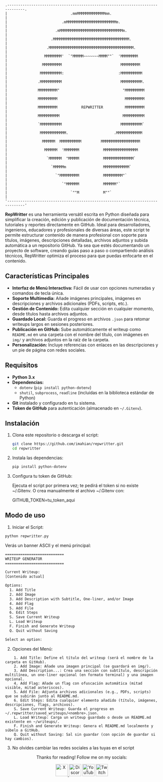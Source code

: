 

    .------------------------------------------------------------------------------.
    |                             .mmMMMMMMMMMMMMMmm.                              |
    |                         .mMMMMMMMMMMMMMMMMMMMMMMMm.                          |
    |                      .mMMMMMMMMMMMMMMMMMMMMMMMMMMMMMm.                       |
    |                    .MMMMMMMMMMMMMMMMMMMMMMMMMMMMMMMMMMM.                     |
    |                  .MMMMMMMMMMMMMMMMMMMMMMMMMMMMMMMMMMMMMMM.                   |
    |                 MMMMMMMM'  `"MMMMM~~~~~~~MMMM""`  'MMMMMMMM                  |
    |                MMMMMMMMM                           MMMMMMMMM                 |
    |               MMMMMMMMMM:                         :MMMMMMMMMM                |
    |              .MMMMMMMMMM                           MMMMMMMMMM.               |
    |              MMMMMMMMM"                             "MMMMMMMMM               |
    |              MMMMMMMMM                               MMMMMMMMM               |
    |              MMMMMMMMM           REPWRITTER          MMMMMMMMM               |
    |              MMMMMMMMMM                             MMMMMMMMMM               |
    |              `MMMMMMMMMM                           MMMMMMMMMM`               |
    |               MMMMMMMMMMMM.                     .MMMMMMMMMMMM                |
    |                MMMMMM  MMMMMMMMMM         MMMMMMMMMMMMMMMMMM                 |
    |                 MMMMMM  'MMMMMMM           MMMMMMMMMMMMMMMM                  |
    |                  `MMMMMM  "MMMMM           MMMMMMMMMMMMMM`                   |
    |                    `MMMMMm                 MMMMMMMMMMMM`                     |
    |                      `"MMMMMMMMM           MMMMMMMMM"`                       |
    |                         `"MMMMMM           MMMMMM"`                          |
    |                             `""M           M""`                              |
    '------------------------------------------------------------------------------'



**RepWritter** es una herramienta versátil escrita en Python diseñada para simplificar la creación, edición y publicación de documentación técnica, tutoriales y reportes directamente en GitHub. Ideal para desarrolladores, ingenieros, educadores y profesionales de diversas áreas, este script te permite estructurar contenido de manera profesional con soporte para títulos, imágenes, descripciones detalladas, archivos adjuntos y subida automática a un repositorio GitHub. Ya sea que estés documentando un proyecto de software, creando guías paso a paso o compartiendo análisis técnicos, RepWritter optimiza el proceso para que puedas enfocarte en el contenido.

## Características Principales

- **Interfaz de Menú Interactiva:** Fácil de usar con opciones numeradas y comandos de tecla única.
- **Soporte Multimedia:** Añade imágenes principales, imágenes en descripciones y archivos adicionales (PDFs, scripts, etc.).
- **Gestión de Contenido:** Edita cualquier sección en cualquier momento, desde títulos hasta archivos adjuntos.
- **Guardado Local:** Guarda el progreso en archivos `.json` para retomar writeups largos en sesiones posteriores.
- **Publicación en GitHub:** Sube automáticamente el writeup como `README.md` en una carpeta con el nombre del título, con imágenes en `img/` y archivos adjuntos en la raíz de la carpeta.
- **Personalización:** Incluye referencias con enlaces en las descripciones y un pie de página con redes sociales.

## Requisitos

- **Python 3.x**
- **Dependencias:**
  - `dotenv` (`pip install python-dotenv`)
  - `shutil`, `subprocess`, `readline` (incluidas en la biblioteca estándar de Python)
- **Git** instalado y configurado en tu sistema.
- **Token de GitHub** para autenticación (almacenado en `~/.Gitenv`).

## Instalación

1. Clona este repositorio o descarga el script:
    ```bash
   git clone https://github.com/imahian/repwritter.git
   cd repwritter
    ```

2. Instala las dependencias:
    ```bash 
    pip install python-dotenv
3. Configura tu token de GitHub:

    Ejecuta el script por primera vez; te pedirá el token si no existe ~/.Gitenv.
    O crea manualmente el archivo ~/.Gitenv con:

    GITHUB_TOKEN=tu_token_aqui

## Modo de uso

1. Iniciar el Script:
```bash
python repwritter.py
```
Verás un banner ASCII y el menú principal:

```bash
===========================
WRITEUP GENERATOR
===========================

Current Writeup:
[Contenido actual]

Options:
  1. Add Title
  2. Add Image
  3. Add Description with Subtitle, One-liner, and/or Image
  4. Add Flag
  5. Add File
  6. Edit Steps
  S. Save Current Writeup
  L. Load Writeup
  F. Finish and Generate Writeup
  Q. Quit without Saving

Select an option:
```

2. Opciones del Menú:

```
    1. Add Title: Define el título del writeup (será el nombre de la carpeta en GitHub).
    2. Add Image: Añade una imagen principal (se guardará en img/).
    3. Add Description...: Crea una sección con subtítulo, descripción multilínea, un one-liner opcional (en formato terminal) y una imagen opcional.
    4. Add Flag: Añade un flag con ofuscación automática (mitad visible, mitad asteriscos).
    5. Add File: Adjunta archivos adicionales (e.g., PDFs, scripts) que se subirán junto al README.md.
    6. Edit Steps: Edita cualquier elemento añadido (título, imágenes, descripciones, flags, archivos).
    S. Save Current Writeup: Guarda el progreso en ~/.repwritter/saved_writeups/<nombre>.json.
    L. Load Writeup: Carga un writeup guardado o desde un README.md existente en ~/writeups/.
    F. Finish and Generate Writeup: Genera el README.md localmente y súbelo a GitHub.
    Q. Quit without Saving: Sal sin guardar (con opción de guardar si hay cambios).
```
3. No olvides cambiar las redes sociales a las tuyas en el script

<div align="center">
<p>Thanks for reading! Follow me on my socials:</p>
<a href="https://x.com/@imahian"><img src="https://www.vectorlogo.zone/logos/x/x-icon.svg" alt="X" width="40">
</a> <a href="https://discord.gg/grwQeYk7"><img src="https://www.vectorlogo.zone/logos/discord/discord-icon.svg" alt="Discord" width="40"></a>
<a href="https://youtube.com/@imahian"><img src="https://www.vectorlogo.zone/logos/youtube/youtube-icon.svg" alt="YouTube" width="40"></a>
<a href="https://twitch.tv/imahian"><img src="https://www.vectorlogo.zone/logos/twitch/twitch-icon.svg" alt="Twitch" width="40"></a>
</div>
